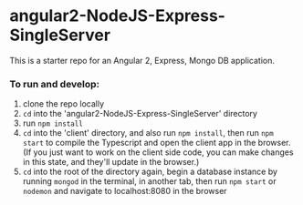 # angular2-NodeJS-Express-SingleServer
This is a starter repo for an Angular 2, Express, Mongo DB application.

### To run and develop:
1. clone the repo locally
2. `cd` into the 'angular2-NodeJS-Express-SingleServer' directory
3. run `npm install`
4. `cd` into the 'client' directory, and also run `npm install`, then run `npm start` to compile the Typescript and open the client app in the browser. (If you just want to work on the client side code, you can make changes in this state, and they'll update in the browser.)
5. `cd` into the root of the directory again, begin a database instance by running `mongod` in the terminal, in another tab, then run `npm start` or `nodemon` and navigate to localhost:8080 in the browser
